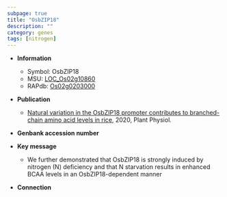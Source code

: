 ```yaml
---
subpage: true
title: "OsbZIP18"
description: ""
category: genes
tags: [nitrogen]
---
```


* **Information**  
    + Symbol: OsbZIP18  
    + MSU: [LOC_Os02g10860](http://rice.plantbiology.msu.edu/cgi-bin/ORF_infopage.cgi?orf=LOC_Os02g10860)  
    + RAPdb: [Os02g0203000](http://rapdb.dna.affrc.go.jp/viewer/gbrowse_details/irgsp1?name=Os02g0203000)  

* **Publication**  
    + [Natural variation in the OsbZIP18 promoter contributes to branched-chain amino acid levels in rice](http://www.ncbi.nlm.nih.gov/pubmed?term=Natural+variation+in+the+OsbZIP18+promoter+contributes+to+branched-chain+amino+acid+levels+in+rice%5BTitle%5D), 2020, Plant Physiol.

* **Genbank accession number**  

* **Key message**  
    + We further demonstrated that OsbZIP18 is strongly induced by nitrogen (N) deficiency and that N starvation results in enhanced BCAA levels in an OsbZIP18-dependent manner

* **Connection**  




